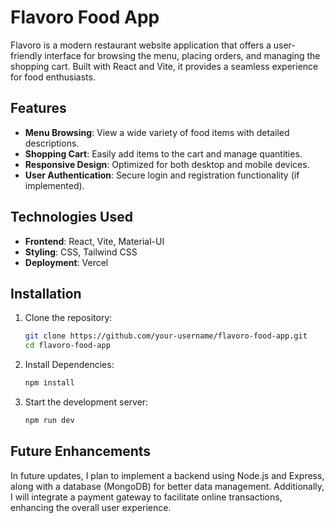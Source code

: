 # Flavoro Food App

Flavoro is a modern restaurant website application that offers a user-friendly interface for browsing the menu, placing orders, and managing the shopping cart. Built with React and Vite, it provides a seamless experience for food enthusiasts.

## Features

- **Menu Browsing**: View a wide variety of food items with detailed descriptions.
- **Shopping Cart**: Easily add items to the cart and manage quantities.
- **Responsive Design**: Optimized for both desktop and mobile devices.
- **User Authentication**: Secure login and registration functionality (if implemented).

## Technologies Used

- **Frontend**: React, Vite, Material-UI
- **Styling**: CSS, Tailwind CSS
- **Deployment**: Vercel

## Installation

1. Clone the repository:
   ```bash
   git clone https://github.com/your-username/flavoro-food-app.git
   cd flavoro-food-app

2. Install Dependencies:
   ```bash
   npm install

3. Start the development server:
   ```bash
   npm run dev

## Future Enhancements

In future updates, I plan to implement a backend using Node.js and Express, along with a database (MongoDB) for better data management. Additionally, I will integrate a payment gateway to facilitate online transactions, enhancing the overall user experience.

